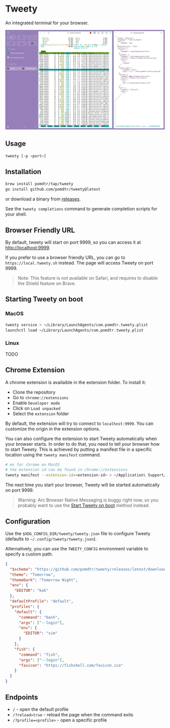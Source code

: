 # Tweety

An integrated terminal for your browser.

![Tweety](./media/screenshot.jpg)

## Usage

```sh
tweety [-p <port>]
```

## Installation

```sh
brew install pomdtr/tap/tweety
go install github.com/pomdtr/tweety@latest
```

or download a binary from [releases](https://github.com/pomdtr/tweety/releases).

See the `tweety completions` command to generate completion scripts for your shell.

## Browser Friendly URL

By default, tweety will start on port 9999, so you can access it at <http://localhost:9999>.

If you prefer to use a browser friendly URL, you can go to `https://local.tweety.sh` instead. The page will access Tweety on port 9999.

> Note: This feature is not available on Safari, and requires to disable the Shield feature on Brave.

## Starting Tweety on boot

### MacOS

```sh
tweety service > ~/Library/LaunchAgents/com.pomdtr.tweety.plist
launchctl load ~/Library/LaunchAgents/com.pomdtr.tweety.plist
```

### Linux

TODO

## Chrome Extension

A chrome extension is availaible in the extension folder. To install it:

- Clone the repository
- Go to `chrome://extensions`
- Enable `Developer mode`
- Click on `Load unpacked`
- Select the `extension` folder

By default, the extension will try to connect to `localhost:9999`. You can
customize the origin in the extension options.

You can also configure the extension to start Tweety automatically when your browser starts. In order to do that, you need to tell your browser how to start Tweety. This is achieved by putting a manifest file in a specific location using the `tweety manifest` command.

```sh
# ex for chrome on MacOS
# the extension id can be found in chrome://extensions
tweety manifest --extension-id=<extension-id> > ~/Application\ Support/Google/Chrome/NativeMessagingHosts/com.pomdtr.tweety.json
```

The next time you start your browser, Tweety will be started automatically on port 9999.

> Warning: Arc Browser Native Messaging is buggy right now, so you probably want to use the [Start Tweety on boot](#starting-tweety-on-boot) method instead.

## Configuration

Use the `$XDG_CONFIG_DIR/tweety/tweety.json` file to configure Tweety (defaults
to `~/.config/tweety/tweety.json`).

Alternatively, you can use the `TWEETY_CONFIG` environment variable to specify a
custom path.

```json
{
  "$schema": "https://github.com/pomdtr/tweety/releases/latest/download/config.schema.json",
  "theme": "Tomorrow",
  "themeDark": "Tomorrow Night",
  "env": {
    "EDITOR": "kak"
  },
  "defaultProfile": "default",
  "profiles": {
    "default": {
      "command": "bash",
      "args": ["--login"],
      "env": {
        "EDITOR": "vim"
      }
    },
    "fish": {
      "command": "fish",
      "args": ["--login"],
      "favicon": "https://fishshell.com/favicon.ico"
    }
  }
}
```

## Endpoints

- `/` - open the default profile
- `/?reload=true` - reload the page when the command exits
- `/?profile=<profile>` - open a specific profile
